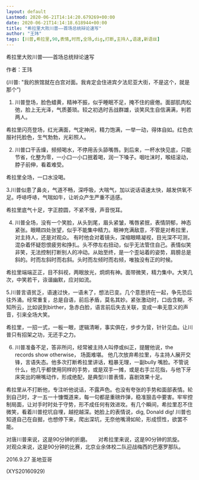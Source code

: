 ```yaml
---
layout: default
Lastmod: 2020-06-21T14:14:20.679269+00:00
date: 2020-06-21T14:14:18.618944+00:00
title: "希拉里大败川普——首场总统辩论速写"
author: "王玮"
tags: [川普,希拉里,90,表情,时而,全场,dig,打断,主持人,语速,新语丝]
---
```


希拉里大败川普——首场总统辩论速写

作者：王玮

(川普: "我的旅馆就在白宫对面。我肯定会住进宾夕法尼亚大街，不是这个，就是那个”)

1. 川普登场，脸色蜡黄，精神不振，似乎睡眠不足，掩不住的疲倦。面部肌肉松弛，脸上无光泽，气质萎琐。较之初选时舌战群雄，谈笑风生自信满满，判若两人。

希拉里闪亮登场，红光满面，气定神闲，精力饱满，一举一动，得体自如。红色衣服衬托脸色，生气勃勃，光彩照人。

2. 川普口干舌燥，频频喝水，不停用舌头舔嘴唇。到后来，一杯水快见底，只能节省，化整为零，一小口一小口抿着喝，润一下嗓子。咽吐沫时，喉结滚动，脖子前伸，看着难受。

希拉里全场，一口水没喝。

3.川普似患了鼻炎，气道不畅，深呼吸，大喘气，加以说话语速太快，越发供氧不足。呼哧呼哧，气喘如牛，让听众产生严重不适感。

希拉里底气十足，字正腔圆，不紧不慢，声音悦耳。

4. 川普全场，没有一个笑脸，从头到尾，眉头紧皱，嘴唇紧抿，表情阴郁，神态紧张。眼睛四处张望，似乎不能集中精力。眼神充满敌意，不管是对希拉里，对主持人，还是对观众。 有时他会对着镜头，深缩眼睛凝视，目光深不可测，混杂着怀疑怨恨疲劳和挣扎。头不停左右扭动，似乎无法管住自己。表情似笑非笑，无法控制打断别人的冲动。从始至终，是一个歪站着的姿势，肩膀总是斜的。时而左斜时而右斜。头时而左倾时而右倾，唯独没有正的时候。

希拉里端端正正，目不斜视，两眼放光，炯炯有神。面带微笑，精力集中。大笑几次，中笑若干，诙谐幽默，应对如流。

5.川普言语贫乏，语速过快，一语未了，想法已变。几个意思挤在一起，争先恐后往外涌。经常重复，总是自语，前后矛盾，莫名其妙。紧张激动时，口齿含糊，不知所云，比如说到birther，急赤白脸，语言前后失去关联，变成一串无意义的声音，引来全场大笑。

希拉里，一招一式，一板一眼，逻辑清晰，事实俱在，步步为营，针针见血。让川普只有招架之功，无还手之力。

6. 川普准备不足，答非所问，经常被主持人叫停或纠正，提醒他说，the records show otherwise， 场面难堪。 他几次放弃希拉里，与主持人展开交锋，言语失态。他多次打断希拉里讲话，粗暴无理，一副bully 嘴脸。不管说什么，他几乎都使用同样的手势，或是双手一摊，或是右手兰花指，与他下牙床突出的噘嘴动作，形成绝配，是典型川普表情，喜剧效果十足。

希拉里从不打断他，专注听他说话，不露声色。也没有夸张的手势和面部表情。轮到自己时，才一五一十慷慨道来，每一句都是重磅炸弹，稳准狠击中要害。牢牢控制局面，让对手时时处于守势，形不成任何有效进攻。有几个瞬间，希拉里忍不住微笑，看着川普挖坑自埋，越挖越深。她脸上的表情说，dig, Donald dig! 川普也知道自己在自掘，也想停下来，爬出深坑，无奈他嘴滑如轮，形成惯性，欲罢不能。

对唐川普来说，这是90分钟的折磨。　　对希拉里来说，这是90分钟的凯旋。　　对观众来说，这是90分钟的比赛，北京业余体校二队迎战梅西的巴塞罗那队。

2016.9.27 圣地亚哥

(XYS20160929)

